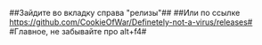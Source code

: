 ##Зайдите во вкладку справа "релизы"##
##Или по ссылке https://github.com/CookieOfWar/Definetely-not-a-virus/releases#
#Главное, не забывайте про alt+f4#
